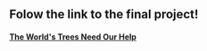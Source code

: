 ## Folow the link to the final project!

#### [The World's Trees Need Our Help](https://carnegiemellon.shorthandstories.com/save-the-trees/index.html)
